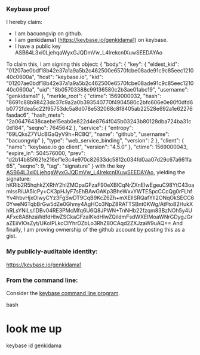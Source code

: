 ### Keybase proof

I hereby claim:

  * I am bacuongvip on github.
  * I am genkidama1 (https://keybase.io/genkidama1) on keybase.
  * I have a public key ASB64L3xi0LjehqaWyxGJQDmVw_L4IrekcnIXuwSEEDAYAo

To claim this, I am signing this object:
{
  "body": {
    "key": {
      "eldest_kid": "01207ae0bdf18b42e37a1a9a5b2c462500e6570fcbe08ade91c9c85eec121040c0600a",
      "host": "keybase.io",
      "kid": "01207ae0bdf18b42e37a1a9a5b2c462500e6570fcbe08ade91c9c85eec121040c0600a",
      "uid": "8b05703388c99136580c2b3ae01abc19",
      "username": "genkidama1"
    },
    "merkle_root": {
      "ctime": 1569000032,
      "hash": "8691c88b98423dc37c9a2a0b393540770f4904580c2bfc606e0e80f0dfd6b0772fdea5c22f95753dc5a8d078e532068c8f8405ab22528e692a1e62276faadac6",
      "hash_meta": "2a06476438caebe15eab0e822d4e8764f045b03243b80128dba724ba31c0d184",
      "seqno": 7645642
    },
    "service": {
      "entropy": "69LQksZ7YUcBGaQyV9h+RC8Q",
      "name": "github",
      "username": "bacuongvip"
    },
    "type": "web_service_binding",
    "version": 2
  },
  "client": {
    "name": "keybase.io go client",
    "version": "4.5.0"
  },
  "ctime": 1569000043,
  "expire_in": 504576000,
  "prev": "d2b14b85f62fe216ef1e3c4e970c82633dc5812c034fd0aa07d29c67a661fa65",
  "seqno": 9,
  "tag": "signature"
}
with the key [ASB64L3xi0LjehqaWyxGJQDmVw_L4IrekcnIXuwSEEDAYAo](https://keybase.io/genkidama1), yielding the signature:
hKRib2R5hqhkZXRhY2hlZMOpaGFzaF90eXBlCqNrZXnEIwEgeuC98YtC43oamlssRiUA5lcPy+CK3pHJyF7sEhBAwGAKp3BheWxvYWTESpcCCcQg0rFLhfYv4hbvHjxOlwyCYz3FgSwDT9CqB9KcZ6Zh+mXEIISRQafYII2ONqOkSECC60YweN6TqbBrGw5dZe0Ghmy4AgHCo3NpZ8RATTSBnt0KWg/AtFto82HukXhRLsYNiLs/lDBv04RE3PMcMfq6U6Q8JPWN+TnNHb22fzqm83BzNOh5y4UAFxc8A6hzaWdfdHlwZSCkaGFzaIKkdHlwZQildmFsdWXEIMoaWNrGDygJGraZEiiVlOsZyt/UKoIPLkcCIYhrDZbLo3RhZ80CAqd2ZXJzaW9uAQ==
And finally, I am proving ownership of the github account by posting this as a gist.

### My publicly-auditable identity:

https://keybase.io/genkidama1

### From the command line:

Consider the [keybase command line program](https://keybase.io/download).

bash
# look me up
keybase id genkidama
